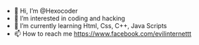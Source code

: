 - 👋 Hi, I’m @Hexocoder
- 👀 I’m interested in coding and hacking
- 🌱 I’m currently learning Html, Css, C++, Java Scripts
- 📫 How to reach me https://www.facebook.com/evilinternettt

<!---
Hexocoder/Hexocoder is a ✨ special ✨ repository because its `README.md` (this file) appears on your GitHub profile.
You can click the Preview link to take a look at your changes.
--->
